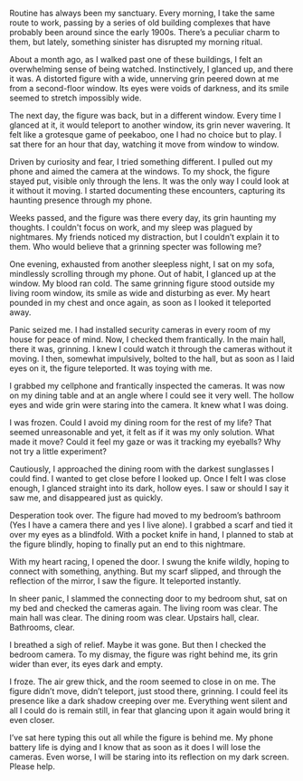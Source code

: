 Routine has always been my sanctuary. Every morning, I take the same route to work, passing by a series of old building complexes that have probably been around since the early 1900s. There’s a peculiar charm to them, but lately, something sinister has disrupted my morning ritual.

About a month ago, as I walked past one of these buildings, I felt an overwhelming sense of being watched. Instinctively, I glanced up, and there it was. A distorted figure with a wide, unnerving grin peered down at me from a second-floor window. Its eyes were voids of darkness, and its smile seemed to stretch impossibly wide. 

The next day, the figure was back, but in a different window. Every time I glanced at it, it would teleport to another window, its grin never wavering. It felt like a grotesque game of peekaboo, one I had no choice but to play. I sat there for an hour that day, watching it move from window to window.

Driven by curiosity and fear, I tried something different. I pulled out my phone and aimed the camera at the windows. To my shock, the figure stayed put, visible only through the lens. It was the only way I could look at it without it moving. I started documenting these encounters, capturing its haunting presence through my phone.

Weeks passed, and the figure was there every day, its grin haunting my thoughts. I couldn't focus on work, and my sleep was plagued by nightmares. My friends noticed my distraction, but I couldn’t explain it to them. Who would believe that a grinning specter was following me?

One evening, exhausted from another sleepless night, I sat on my sofa, mindlessly scrolling through my phone. Out of habit, I glanced up at the window. My blood ran cold. The same grinning figure stood outside my living room window, its smile as wide and disturbing as ever. My heart pounded in my chest and once again, as soon as I looked it teleported away.

Panic seized me. I had installed security cameras in every room of my house for peace of mind. Now, I checked them frantically. In the main hall, there it was, grinning. I knew I could watch it through the cameras without it moving. I then, somewhat impulsively, bolted to the hall, but as soon as I laid eyes on it, the figure teleported. It was toying with me.

I grabbed my cellphone and frantically inspected the cameras. It was now on my dining table and at an angle where I could see it very well. The hollow eyes and wide grin were staring into the camera. It knew what I was doing.

I was frozen. Could I avoid my dining room for the rest of my life? That seemed unreasonable and yet, it felt as if it was my only solution. What made it move? Could it feel my gaze or was it tracking my eyeballs? Why not try a little experiment?

Cautiously, I approached the dining room with the darkest sunglasses I could find. I wanted to get close before I looked up. Once I felt I was close enough, I glanced straight into its dark, hollow eyes. I saw or should I say it saw me, and disappeared just as quickly.

Desperation took over. The figure had moved to my bedroom’s bathroom (Yes I have a camera there and yes I live alone). I grabbed a scarf and tied it over my eyes as a blindfold. With a pocket knife in hand, I planned to stab at the figure blindly, hoping to finally put an end to this nightmare. 

With my heart racing, I opened the door. I swung the knife wildly, hoping to connect with something, anything. But my scarf slipped, and through the reflection of the mirror, I saw the figure. It teleported instantly. 

In sheer panic, I slammed the connecting door to my bedroom shut, sat on my bed and checked the cameras again. The living room was clear. The main hall was clear. The dining room was clear. Upstairs hall, clear. Bathrooms, clear.

I breathed a sigh of relief. Maybe it was gone. But then I checked the bedroom camera. To my dismay, the figure was right behind me, its grin wider than ever, its eyes dark and empty.

I froze. The air grew thick, and the room seemed to close in on me. The figure didn’t move, didn’t teleport, just stood there, grinning. I could feel its presence like a dark shadow creeping over me. Everything went silent and all I could do is remain still, in fear that glancing upon it again would bring it even closer.

I’ve sat here typing this out all while the figure is behind me. My phone battery life is dying and I know that as soon as it does I will lose the cameras. Even worse, I will be staring into its reflection on my dark screen. Please help.